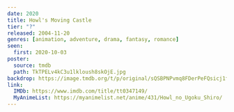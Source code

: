 ```yaml
---
date: 2020
title: Howl's Moving Castle
tier: "?"
released: 2004-11-20
genres: [animation, adventure, drama, fantasy, romance]
seen:
  first: 2020-10-03
poster:
  source: tmdb
  path: TkTPELv4kC3u1lkloush8skOjE.jpg
backdrop: https://image.tmdb.org/t/p/original/sQSBPNPvmq8FDerPeFQsicj1faw.jpg
link:
  IMDb: https://www.imdb.com/title/tt0347149/
  MyAnimeList: https://myanimelist.net/anime/431/Howl_no_Ugoku_Shiro/
---
```

